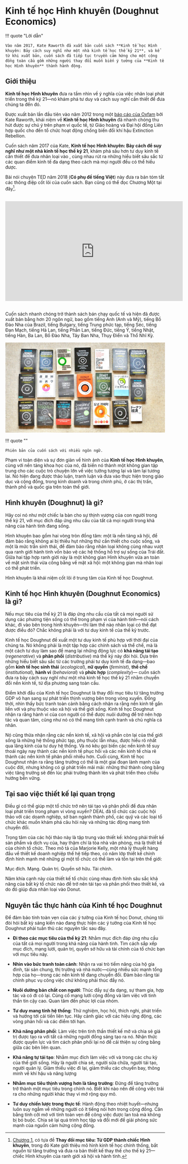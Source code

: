 # Kinh tế học Hình khuyên (Doughnut Economics)

!!! quote "Lời dẫn"

    Vào năm 2017, Kate Raworth đã xuất bản cuốn sách **Kinh tế học Hình khuyên: Bảy cách suy nghĩ như một nhà kinh tế học thế kỷ 21**, và kể từ khi xuất bản, cuốn sách đã tiếp tục truyền cảm hứng cho một cộng đồng toàn cầu gồm những người thay đổi muốn biến ý tưởng của **Kinh tế học Hình khuyên** thành hành động.

## Giới thiệu

**Kinh tế học Hình khuyên** đưa ra tầm nhìn về ý nghĩa của việc nhân loại phát triển trong thế kỷ 21&mdash;nó khám phá tư duy và cách suy nghĩ cần thiết để đưa chúng ta đến đó.

Được xuất bản lần đầu tiên vào năm 2012 trong một [báo cáo của Oxfam](https://www-cdn.oxfam.org/s3fs-public/file_attachments/dp-a-safe-and-just-space-for-humanity-130212-en_5.pdf) bởi Kate Raworth, khái niệm về **Kinh tế học Hình khuyên** đã nhanh chóng thu hút được sự chú ý trên phạm vi quốc tế, từ Giáo hoàng và Đại hội đồng Liên hợp quốc cho đến tổ chức hoạt động chống biến đổi khí hậu Extinction Rebellion.

Cuốn sách năm 2017 của Kate, **Kinh tế học Hình khuyên: Bảy cách để suy nghĩ như một nhà kinh tế học thế kỷ 21**, khám phá sâu hơn tư duy kinh tế cần thiết để đưa nhân loại vào , cùng nhau rút ra những hiểu biết sâu sắc từ các quan điểm kinh tế đa dạng theo cách mà mọi người đều có thể hiểu được.

Bài nói chuyện TED năm 2018 (**Có phụ đề tiếng Việt**) này đưa ra bản tóm tắt các thông điệp cốt lõi của cuốn sách. Bạn cũng có thể đọc Chương Một tại đây[^1].

[^1]:

    [Chương 1](https://doughnuteconomics.org/rails/active_storage/blobs/redirect/eyJfcmFpbHMiOnsibWVzc2FnZSI6IkJBaHBBWXM9IiwiZXhwIjpudWxsLCJwdXIiOiJibG9iX2lkIn19--53a8f3094fa0866fa380ca1d99aeb79affea4e81/Doughnut%20Economics%20Chapter%20One.pdf), có tựa đề **Thay đổi mục tiêu: Từ GDP thành chiếc Hình khuyên**, trong đó Kate giới thiệu mô hình kinh tế học chính thống, bắt nguồn từ tăng trưởng và đưa ra bản thiết kế thay thế cho thế kỷ 21&mdash;chiếc Hình khuyên của ranh giới xã hội và hành tinh.

<div style="margin: 2rem auto; ">
<iframe style="display: block; margin: auto;" width="560" height="315" src="https://www.youtube.com/embed/Rhcrbcg8HBw?cc_lang_pref=vi&cc_load_policy=1" title="YouTube video player" frameborder="0" allow="accelerometer; autoplay; clipboard-write; encrypted-media; gyroscope; picture-in-picture; web-share" allowfullscreen></iframe>
</div>

Cuốn sách nhanh chóng trở thành sách bán chạy quốc tế và hiện đã được xuất bản bằng hơn 20 ngôn ngữ, bao gồm tiếng Anh (Anh và Mỹ), tiếng Bồ Đào Nha của Brazil, tiếng Bulgary, tiếng Trung phức tạp, tiếng Séc, tiếng Đan Mạch, tiếng Hà Lan, tiếng Phần Lan, tiếng Đức, tiếng Ý, tiếng Nhật, tiếng Hàn, Ba Lan, Bồ Đào Nha, Tây Ban Nha, Thụy Điển và Thổ Nhĩ Kỳ.

![donut-books](../../assets/images/donut-books.jpg)

!!! quote ""

    Phiên bản của cuốn sách với nhiều ngôn ngữ.

Phạm vi toàn diện và sự đơn giản về hình ảnh của **Kinh tế học Hình khuyên**, cùng với nền tảng khoa học của nó, đã biến nó thành một không gian tập trung cho các cuộc trò chuyện lớn về việc tưởng tượng lại và làm lại tương lai. Nó hiện đang được thảo luận, tranh luận và đưa vào thực hiện trong giáo dục và cộng đồng, trong kinh doanh và trong chính phủ, ở các thị trấn, thành phố và quốc gia trên toàn thế giới.

## Hình khuyên (Doughnut) là gì?

Hãy coi nó như một chiếc la bàn cho sự thịnh vượng của con người trong thế kỷ 21, với mục đích đáp ứng nhu cầu của tất cả mọi người trong khả năng của hành tinh đang sống.

Hình khuyên bao gồm hai vòng tròn đồng tâm: một là nền tảng xã hội, để đảm bảo rằng không ai bị thiếu hụt những thứ cần thiết cho cuộc sống, và một là mức trần sinh thái, để đảm bảo rằng nhân loại không cùng nhau vượt qua ranh giới hành tinh vốn bảo vệ các hệ thống hỗ trợ sự sống của Trái đất. Giữa hai tập hợp ranh giới này là một không gian Hình khuyên vừa an toàn về mặt sinh thái vừa công bằng về mặt xã hội: một không gian mà nhân loại có thể phát triển.

Hình khuyên là khái niệm cốt lõi ở trung tâm của Kinh tế học Doughnut.

## Kinh tế học Hình khuyên (Doughnut Economics) là gì?

Nếu mục tiêu của thế kỷ 21 là đáp ứng nhu cầu của tất cả mọi người sử dụng các phương tiện sống có thể trong phạm vi của hành tinh&mdash;nói cách khác, đi vào bên trong hình khuyên&mdash;thì làm thế nào nhân loại có thể đạt được điều đó? Chắc không phải là với tư duy kinh tế của thế kỷ trước.

Kinh tế học Doughnut đề xuất một tư duy kinh tế phù hợp với thời đại của chúng ta. Nó không phải là một tập hợp các chính sách và thể chế, mà là một cách tư duy làm sao để mang lại những động lực có **khả năng tái tạo** (*regenerative*) và **phân phối** (*distributive*) mà thế kỷ này đòi hỏi. Dựa trên những hiểu biết sâu sắc từ các trường phái tư duy kinh tế đa dạng&mdash;bao gồm **kinh tế học sinh thái** (*ecological*), **nữ quyền** (*feminist*), **thể chế** (*institutional*), **hành vi** (*behavioral*) và **phức hợp** (*complexity*)&mdash; cuốn sách đưa ra bảy cách suy nghĩ như một nhà kinh tế học thế kỷ 21 nhằm chuyển đổi nền kinh tế, từ địa phương sang toàn cầu.

Điểm khởi đầu của Kinh tế học Doughnut là thay đổi mục tiêu từ tăng trưởng GDP vô hạn sang sự phát triển thịnh vượng bên trong vòng xuyến. Đồng thời, nhìn thấy bức tranh toàn cảnh bằng cách nhận ra rằng nền kinh tế gắn liền với và phụ thuộc vào xã hội và thế giới sống. Kinh tế học Doughnut nhận ra rằng hành vi của con người có thể được nuôi dưỡng để trở nên hợp tác và quan tâm, cũng như nó có thể mang tính cạnh tranh và chủ nghĩa cá nhân.

Nó cũng thừa nhận rằng các nền kinh tế, xã hội và phần còn lại của thế giới sống là những hệ thống phức tạp, phụ thuộc lẫn nhau, được hiểu rõ nhất qua lăng kính của tư duy hệ thống. Và nó kêu gọi biến các nền kinh tế suy thoái ngày nay thành các nền kinh tế phục hồi và các nền kinh tế chia rẽ thành các nền kinh tế phân phối nhiều hơn. Cuối cùng, Kinh tế học Doughnut nhận ra rằng tăng trưởng có thể là một giai đoạn lành mạnh của cuộc đời, nhưng không có gì phát triển mãi mãi: những thứ thành công bằng việc tăng trưởng sẽ đến lúc phải trưởng thành lên và phát triển theo chiều hướng bền vững.

<!-- Tìm hiểu sâu hơn về bảy cách để suy nghĩ như một nhà kinh tế học thế kỷ 21 với loạt hoạt hình dài 90 giây của chúng tôi. -->

## Tại sao việc thiết kế lại quan trọng

Điều gì có thể giúp một tổ chức trở nên tái tạo và phân phối để đưa nhân loại phát triển trong phạm vi vòng xuyến? DEAL đã tổ chức các cuộc hội thảo với các doanh nghiệp, sở ban ngành thành phố, các quỹ và các loại tổ chức khác muốn khám phá câu hỏi này và những tác động mang tính chuyển đổi.

Trọng tâm của các hội thảo này là tập trung vào thiết kế: không phải thiết kế sản phẩm và dịch vụ của, hay thậm chí là tòa nhà văn phòng, mà là thiết kế của chính tổ chức. Theo mô tả của Marjorie Kelly, một nhà lý thuyết hàng đầu về thiết kế doanh nghiệp thế hệ tiếp theo, có năm lớp thiết kế chính định hình mạnh mẽ những gì một tổ chức có thể làm và tồn tại trên thế giới:

Mục đích. Mạng. Quản trị. Quyền sở hữu. Tài chính.

Năm khía cạnh này của thiết kế tổ chức cùng nhau định hình sâu sắc khả năng của bất kỳ tổ chức nào để trở nên tái tạo và phân phối theo thiết kế, và do đó giúp đưa nhân loại vào Donut.

## Nguyên tắc thực hành của Kinh tế học Doughnut

Để đảm bảo tính toàn vẹn của các ý tưởng của Kinh tế học Donut, chúng tôi đòi hỏi bất kỳ sáng kiến nào đang thực hiện các ý tưởng của Kinh tế học Doughnut phải tuân thủ các nguyên tắc sau đây.

- **Đi theo các mục tiêu của thế kỷ 21**: Nhằm mục đích đáp ứng nhu cầu của tất cả mọi người trong khả năng của hành tinh. Tìm cách sắp xếp mục đích, mạng lưới, quản trị, quyền sở hữu và tài chính của tổ chức bạn với mục tiêu này.

- **Nhìn vào bức tranh toàn cảnh**: Nhận ra vai trò tiềm năng của hộ gia đình, tài sản chung, thị trường và nhà nước&mdash;cùng nhiều sức mạnh tổng hợp của họ&mdash;trong các nền kinh tế đang chuyển đổi. Đảm bảo rằng tài chính phục vụ công việc chứ không phải thúc đẩy nó.

- **Nuôi dưỡng bản chất con người**: Thúc đẩy sự đa dạng, sự tham gia, hợp tác và có đi có lại. Củng cố mạng lưới cộng đồng và làm việc với tinh thần tin cậy cao. Quan tâm đến phúc lợi của nhóm.

- **Tư duy mang tính hệ thống**: Thử nghiệm, học hỏi, thích nghi, phát triển và hướng tới cải tiến liên tục. Hãy cảnh giác với các hiệu ứng động, các vòng phản hồi và các điểm tới hạn.

- **Khả năng phân phối**: Làm việc trên tinh thần thiết kế mở và chia sẻ giá trị được tạo ra với tất cả những người đồng sáng tạo ra nó. Nhận thức được quyền lực và tìm cách phân phối lại nó để cải thiện sự công bằng giữa các bên liên quan.

- **Khả năng tự tái tạo**: Nhằm mục đích làm việc với và trong các chu kỳ của thế giới sống. Hãy là người chia sẻ, người sửa chữa, người tái tạo, người quản lý. Giảm thiểu việc đi lại, giảm thiểu các chuyến bay, thông minh về khí hậu và năng lượng

- **Nhằm mục tiêu thịnh vượng hơn là tăng trưởng**: Đừng để tăng trưởng trở thành một mục tiêu trong chính nó. Biết khi nào nên để công việc trải ra cho những người khác thay vì mở rộng quy mô.

- **Tư duy chiến lược trong thực tế**: Hành động theo nhiệt huyết&mdash;nhưng luôn suy ngẫm về những người có ít tiếng nói hơn trong cộng đồng. Cân bằng tính cởi mở với tính toàn vẹn để công việc được lan toả mà không bị bó buộc. Chia sẻ lại quá trình học tập và đổi mới để giải phóng sức mạnh của nguồn cảm hứng cộng đồng.

